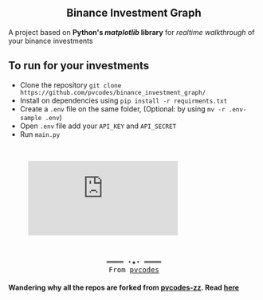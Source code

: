 <h2 align=center>Binance Investment Graph</h2>

A project based on <b>Python's <i>matplotlib</i> library</b> for <i>realtime walkthrough</i> of your binance investments

## To run for your investments

- Clone the repository `git clone https://github.com/pvcodes/binance_investment_graph/`
- Install on dependencies using `pip install -r requirments.txt`
- Create a `.env` file on the same folder, (Optional: by using `mv -r .env-sample .env`)
- Open `.env` file add your `API_KEY` and `API_SECRET`
- Run `main.py`

<br>

<figure class="video_container">
   <!-- <source src="https://user-images.githubusercontent.com/54075838/120930493-11ac3c00-c70b-11eb-8929-e7ffdf13614e.mp4" type="video/mp4"> -->
   <iframe src=https://user-images.githubusercontent.com/54075838/120930493-11ac3c00-c70b-11eb-8929-e7ffdf13614e.mp4  allowfullscreen=true frameborder=0> </iframe>
</figure>

<br>
<samp>
  <p align="center">
    ════ ⋆★⋆ ════<br>
    From <a href="https://github.com/pvcodes/pvcodes">pvcodes</a>
  </p>
</samp>


 #### Wandering why all the repos are forked from <b>[pvcodes-zz](https://github.com/pvcodes-zz)</b>. Read [here](https://github.com/pvcodes/github-repo-cloner#where-did-the-idea-came-from)